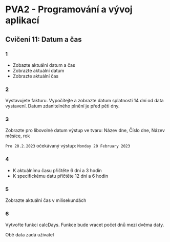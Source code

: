 # PVA2 - Programování a vývoj aplikací
## Cvičení 11: Datum a čas

### 1 

* Zobazte aktuální datum a čas
* Zobrazte aktuální datum
* Zobrazte aktuální čas

### 2
Vystavujete fakturu. Vypočítejte a zobrazte datum splatnosti 14 dní od data vystavení. Datum zdanitelného plnění je před pěti dny.


### 3
Zobrazte pro libovolné datum výstup ve tvaru:
Název dne, Číslo dne, Název měsíce, rok

`Pro 20.2.2023` očekávaný výstup: `Monday 20 February 2023`

### 4
* K aktuálnímu času přičtěte 6 dní a 3 hodin
* K specifickému datu přičtěte 12 dní a 6 hodin

### 5
Zobrazte aktuální čas v milisekundách

### 6
Vytvořte funkci calcDays. Funkce bude vracet počet dnů mezi dvěma daty. 

Obě data zadá uživatel
